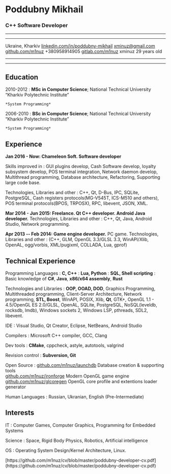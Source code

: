 Poddubny Mikhail
============

### C++ Software Developer

----

--------------------------------------------------------------------------------   -------------------------------------------------------------------------------
<i class="fa fa-home fa-1x"></i> Ukraine, Kharkiv                                  <i class="fa fa-linkedin fa-1x"></i> [linkedin.com/in/poddubny-mikhail](https://linkedin.com/in/poddubny-mikhail)
<i class="fa fa-envelope fa-1x"></i> [xminuz@gmail.com](mailto:xminuz@gmail.com)   <i class="fa fa-github fa-1x"></i> [github.com/m1nuz](https://github.com/m1nuz)
<i class="fa fa-phone fa-1x"></i> +380958914905                                    <i class="fa fa-gitlab fa-1x"></i> [gitlab.com/m1nuz](https://gitlab.com/m1nuz)
<i class="fa fa-skype fa-1x"></i> xminuz                                           <i class="fa fa-clock-o fa-1x"></i> 29 years old
--------------------------------------------------------------------------------   -------------------------------------------------------------------------------

----


Education
---------

2010-2012
:   **MSc in Computer Science**; National Technical University “Kharkiv Polytechnic Institute”

    *System Programming*

2006-2010
:   **BSc in Computer Science**; National Technical University “Kharkiv Polytechnic Institute”

    *System Programming*

Experience
----------

**Jan 2016 - Now: Chameleon Soft. Software developer**

Skills improved in
:   GUI plugins develop, Cash Software develop, loyalty subsystem develop, POS terminal integration, Network daemon develop, Multithread programming, Database architecture, Refactoring, Supporting large code base.

Technologies, Libraries and other
:   C++, Qt, D-Bus, IPC, SQLite, PostgreSQL, Cash registers protocols(MG-V545T, ICS-M510 and others), POS terminal protocols(BPOS, TRPOSX), RPC, libevent, JSON, XML.

**Mar 2014 - Jun 2015: Freelance. Qt C++ developer. Android Java developer.**
Technologies, Libraries and other
:   C++, Qt, Java, Android Studio, Network programming.

**Apr 2013 -- Feb 2014: Game engine developer.** PC game. 
Technologies, Libraries and other
: (C++, GLM, OpenGL 3.3/GLSL 3.3, WinAPI/Xlib, OpenAL, ogg/vorbis, XML/pugixml, COLLADA, Lua, gprof)

Technical Experience
--------------------

Programming Languages
:   **C, C++** 
:   **Lua, Python**
:   **SQL, Shell scripting**
:   Basic knowledge of **C#**, **Java**, **x86/x64 assembly**, **Rust**


Technologies and Libraries
:   **OOP, OOAD, DOD**, Graphics Programming, Multithreaded programming, Client-Server Architecture, Network programming, **STL, Boost**, WinAPI, POSIX, Xlib, **Qt**, GTK+, OpenGL 1.1 - 4.5/OpenGL ES 2.0/GLSL, OpenAL, SQLite, PostgreSQL, NoSQL(leveldb, rocksdb, lmdb), Windows sockets 2, Windows LSP, pthreads, SDL2, libevent.

IDE
:   Visual Studio, Qt Creator, Eclipse, NetBeans, Android Studio

Compilers
:   Microsoft C++ compiler, GCC, Clang

Dev tools 
:   **CMake**, cppcheck, astyle, autotools, valgrind

Revision control 
:   **Subversion, Git**

Open Source
:   [github.com/m1nuz/launchdb](https://github.com/m1nuz/launchdb) Database creation & supporting tools  
    [github.com/m1nuz/ironforge](https://github.com/m1nuz/ironforge) Modern OpenGL game engine  
    [github.com/m1nuz/glcoregen](https://github.com/m1nuz/glcoregen) OpenGL core profile and extentions loader generator

Human Languages
:   Russian, Ukranian, English (Pre-Intermediate)

Interests
---------
IT
:   Computer Games, Computer Graphics, Programming for Embedded Systems

Science
:   Space, Rigid Body Physics, Robotics, Artificial intelligence

OS
:   Operating System Design/Kernel Architecture, Linux.

<div class="footer">
[https://github.com/m1nuz/cv/blob/master/poddubny-developer-cv.pdf](https://github.com/m1nuz/cv/blob/master/poddubny-developer-cv.pdf)
</div>

